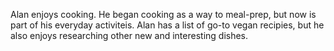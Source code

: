 Alan enjoys cooking. He began cooking as a way
to meal-prep, but now is part of his everyday activiteis.
Alan has a list of go-to vegan recipies, but he also enjoys
researching other new and interesting dishes.